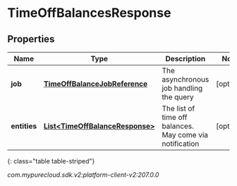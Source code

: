# TimeOffBalancesResponse


## Properties

| Name | Type | Description | Notes |
| ------------ | ------------- | ------------- | ------------- |
| **job** | [**TimeOffBalanceJobReference**](TimeOffBalanceJobReference) | The asynchronous job handling the query |  [optional] |
| **entities** | [**List&lt;TimeOffBalanceResponse&gt;**](TimeOffBalanceResponse) | The list of time off balances. May come via notification |  [optional] |
{: class="table table-striped"}




_com.mypurecloud.sdk.v2:platform-client-v2:207.0.0_
